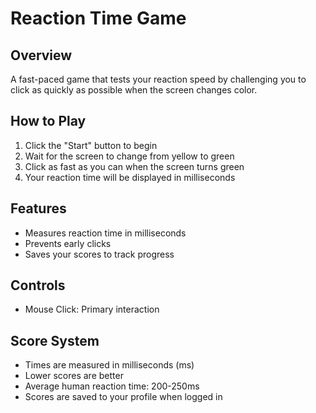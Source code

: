 # Reaction Time Game

## Overview
A fast-paced game that tests your reaction speed by challenging you to click as quickly as possible when the screen changes color.

## How to Play
1. Click the "Start" button to begin
2. Wait for the screen to change from yellow to green
3. Click as fast as you can when the screen turns green
4. Your reaction time will be displayed in milliseconds

## Features
- Measures reaction time in milliseconds
- Prevents early clicks
- Saves your scores to track progress

## Controls
- Mouse Click: Primary interaction

## Score System
- Times are measured in milliseconds (ms)
- Lower scores are better
- Average human reaction time: 200-250ms
- Scores are saved to your profile when logged in